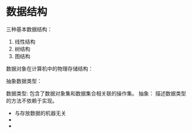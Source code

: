 # 数据结构

三种基本数据结构：
<ol>
<li>线性结构</li>
<li>树结构</li>
<li>图结构</li>
</ol>

数据对象在计算机中的物理存储结构：

抽象数据类型：

数据类型:
包含了数据对象集和数据集合相关联的操作集。
抽象：
描述数据类型的方法不依赖于实现。
<ul>
<li>与存放数据的机器无关</li>
<li></li>
<li></li>
</ul>